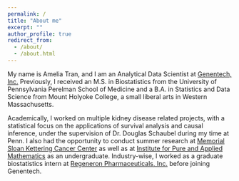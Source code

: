 ```yaml
---
permalink: /
title: "About me"
excerpt: ""
author_profile: true
redirect_from: 
  - /about/
  - /about.html
---
```


My name is Amelia Tran, and I am an Analytical Data Scientist at [Genentech, Inc.](https://www.gene.com/) Previously, I received an M.S. in Biostatistics from the University of Pennsylvania Perelman School of Medicine and a B.A. in Statistics and Data Science from Mount Holyoke College, a small liberal arts in Western Massachusetts. 

Academically, I worked on multiple kidney disease related projects, with a statistical focus on the applications of survival analysis and causal inference, under the supervision of Dr. Douglas Schaubel during my time at Penn. I also had the opportunity to conduct summer research at [Memorial Sloan Kettering Cancer Center](https://www.mskcc.org/) as well as at [Institute for Pure and Applied Mathematics](https://www.ipam.ucla.edu/) as an undergraduate. Industry-wise, I worked as a graduate biostatistics intern at [Regeneron Pharmaceuticals, Inc.](https://www.regeneron.com/) before joining Genentech.